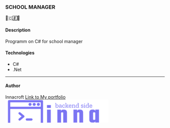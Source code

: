 ### SCHOOL MANAGER
📝🇨 #⃣  📝

#### Description
Programm on C# for school manager

#### Technologies
- C#
- .Net

------------

#### Author
Innacroft
[Link to My portfolio](https://innacroft.github.io/portfolio/)<br>
![](https://github.com/innacroft/portfolio/blob/gh-pages/images/back_inna.png)
